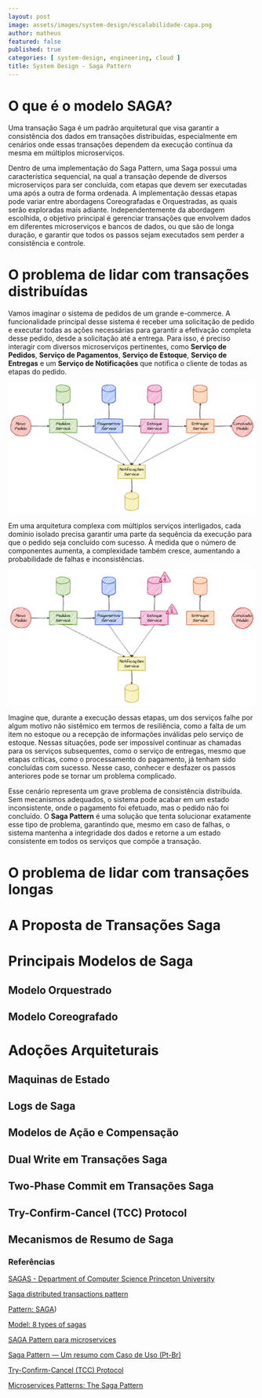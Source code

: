 ```yaml
---
layout: post
image: assets/images/system-design/escalabilidade-capa.png
author: matheus
featured: false
published: true
categories: [ system-design, engineering, cloud ]
title: System Design - Saga Pattern
---
```


# O que é o modelo SAGA?

Uma transação Saga é um padrão arquitetural que visa garantir a consistência dos dados em transações distribuídas, especialmente em cenários onde essas transações dependem da execução contínua da mesma em múltiplos microserviços.

Dentro de uma implementação do Saga Pattern, uma Saga possui uma característica sequencial, na qual a transação depende de diversos microserviços para ser concluída, com etapas que devem ser executadas uma após a outra de forma ordenada. A implementação dessas etapas pode variar entre abordagens Coreografadas e Orquestradas, as quais serão exploradas mais adiante. Independentemente da abordagem escolhida, o objetivo principal é gerenciar transações que envolvem dados em diferentes microserviços e bancos de dados, ou que são de longa duração, e garantir que todos os passos sejam executados sem perder a consistência e controle. 


# O problema de lidar com transações distribuídas

Vamos imaginar o sistema de pedidos de um grande e-commerce. A funcionalidade principal desse sistema é receber uma solicitação de pedido e executar todas as ações necessárias para garantir a efetivação completa desse pedido, desde a solicitação até a entrega. Para isso, é preciso interagir com diversos microserviços pertinentes, como **Serviço de Pedidos**,  **Serviço de Pagamentos**, **Serviço de Estoque**, **Serviço de Entregas** e um **Serviço de Notificações** que notifica o cliente de todas as etapas do pedido. 

![Saga Problema](/assets/images/system-design/saga-problema-distribuido-1.drawio.png)

Em uma arquitetura complexa com múltiplos serviços interligados, cada domínio isolado precisa garantir uma parte da sequência da execução para que o pedido seja concluído com sucesso. À medida que o número de componentes aumenta, a complexidade também cresce, aumentando a probabilidade de falhas e inconsistências.

![Saga Error](/assets/images/system-design/saga-distribuido-error.drawio.png)

Imagine que, durante a execução dessas etapas, um dos serviços falhe por algum motivo não sistêmico em termos de resiliência, como a falta de um item no estoque ou a recepção de informações inválidas pelo serviço de estoque. Nessas situações, pode ser impossível continuar as chamadas para os serviços subsequentes, como o serviço de entregas, mesmo que etapas críticas, como o processamento do pagamento, já tenham sido concluídas com sucesso. Nesse caso, conhecer e desfazer os passos anteriores pode se tornar um problema complicado. 

Esse cenário representa um grave problema de consistência distribuída. Sem mecanismos adequados, o sistema pode acabar em um estado inconsistente, onde o pagamento foi efetuado, mas o pedido não foi concluído. O **Saga Pattern** é uma solução que tenta solucionar exatamente esse tipo de problema, garantindo que, mesmo em caso de falhas, o sistema mantenha a integridade dos dados e retorne a um estado consistente em todos os serviços que compõe a transação.


# O problema de lidar com transações longas

# A Proposta de Transações Saga

# Principais Modelos de Saga

## Modelo Orquestrado

## Modelo Coreografado

# Adoções Arquiteturais

## Maquinas de Estado

## Logs de Saga

## Modelos de Ação e Compensação

## Dual Write em Transações Saga

## Two-Phase Commit em Transações Saga

## Try-Confirm-Cancel (TCC) Protocol

## Mecanismos de Resumo de Saga



### Referências 

[SAGAS - Department of Computer Science Princeton University](https://www.cs.cornell.edu/andru/cs711/2002fa/reading/sagas.pdf)

[Saga distributed transactions pattern](https://learn.microsoft.com/en-us/azure/architecture/reference-architectures/saga/saga)

[Pattern: SAGA](https://microservices.io/patterns/data/saga.html))

[Model: 8 types of sagas](https://tjenwellens.eu/everblog/ec936db8-ba4c-430b-aeb4-15d9c50c0f8c/)

[SAGA Pattern para microservices](https://dev.to/thiagosilva95/saga-pattern-para-microservices-2pb6)

[Saga Pattern — Um resumo com Caso de Uso (Pt-Br)](https://luanmds.medium.com/saga-pattern-um-resumo-com-caso-de-uso-pt-br-d534cec67625)

[Try-Confirm-Cancel (TCC) Protocol](https://blog.sofwancoder.com/try-confirm-cancel-tcc-protocol)

[Microservices Patterns: The Saga Pattern](https://medium.com/cloud-native-daily/microservices-patterns-part-04-saga-pattern-a7f85d8d4aa3)